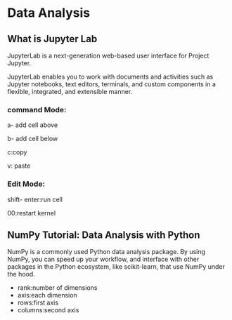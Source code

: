 # Data Analysis

## What is Jupyter Lab

JupyterLab is a next-generation web-based user interface for Project Jupyter.

JupyterLab enables you to work with documents and activities such as Jupyter notebooks, text editors, terminals, and custom components in a flexible, integrated, and extensible manner. 

### command Mode:

a- add cell above 

b- add cell below

c:copy

v: paste


### Edit Mode:

shift- enter:run cell

00:restart kernel

## NumPy Tutorial: Data Analysis with Python

NumPy is a commonly used Python data analysis package. By using NumPy, you can speed up your workflow, and interface with other packages in the Python ecosystem, like scikit-learn, that use NumPy under the hood. 

* rank:number of dimensions
* axis:each dimension
* rows:first axis
* columns:second axis